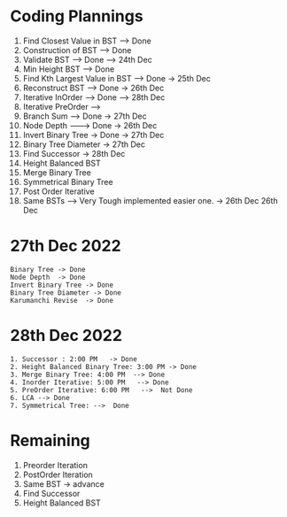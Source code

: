 
# Coding Plannings 
1. Find Closest Value in BST  --> Done 
2. Construction of BST   --> Done 
3. Validate BST   --> Done   --> 24th Dec
4. Min Height BST -->  Done
5. Find Kth Largest Value in BST  --> Done  -> 25th Dec
6. Reconstruct BST --> Done -> 26th Dec
7. Iterative InOrder -->  Done --> 28th Dec 
8. Iterative PreOrder  --> 
9. Branch Sum --> Done -> 27th Dec 
10. Node Depth   ---> Done -> 26th Dec
11. Invert Binary Tree -> Done -> 27th Dec
12. Binary Tree Diameter  -> 27th Dec 
13. Find Successor  -> 28th Dec
14. Height Balanced BST 
15. Merge Binary Tree 
16. Symmetrical Binary Tree
17. Post Order Iterative
18. Same BSTs  --> Very Tough implemented easier one. -> 26th Dec 26th Dec 


# 27th Dec 2022
    Binary Tree -> Done 
    Node Depth  -> Done 
    Invert Binary Tree -> Done
    Binary Tree Diameter -> Done
    Karumanchi Revise  -> Done 

# 28th Dec 2022
    1. Successor : 2:00 PM   -> Done 
    2. Height Balanced Binary Tree: 3:00 PM -> Done 
    3. Merge Binary Tree: 4:00 PM  --> Done 
    4. Inorder Iterative: 5:00 PM   --> Done 
    5. PreOrder Iterative: 6:00 PM   -->  Not Done 
    6. LCA --> Done 
    7. Symmetrical Tree: -->  Done 

# Remaining
1. Preorder Iteration
2. PostOrder Iteration
3. Same BST -> advance 
4. Find Successor 
5. Height Balanced BST 

